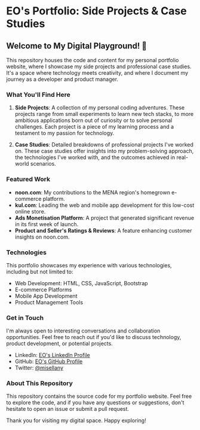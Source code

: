 # EO's Portfolio: Side Projects & Case Studies

## Welcome to My Digital Playground! 👋

This repository houses the code and content for my personal portfolio website, where I showcase my side projects and professional case studies. It's a space where technology meets creativity, and where I document my journey as a developer and product manager.

### What You'll Find Here

1. **Side Projects**: A collection of my personal coding adventures. These projects range from small experiments to learn new tech stacks, to more ambitious applications born out of curiosity or to solve personal challenges. Each project is a piece of my learning process and a testament to my passion for technology.

2. **Case Studies**: Detailed breakdowns of professional projects I've worked on. These case studies offer insights into my problem-solving approach, the technologies I've worked with, and the outcomes achieved in real-world scenarios.

### Featured Work

- **noon.com**: My contributions to the MENA region's homegrown e-commerce platform.
- **kul.com**: Leading the web and mobile app development for this low-cost online store.
- **Ads Monetisation Platform**: A project that generated significant revenue in its first week of launch.
- **Product and Seller's Ratings & Reviews**: A feature enhancing customer insights on noon.com.

### Technologies

This portfolio showcases my experience with various technologies, including but not limited to:

- Web Development: HTML, CSS, JavaScript, Bootstrap
- E-commerce Platforms
- Mobile App Development
- Product Management Tools

### Get in Touch

I'm always open to interesting conversations and collaboration opportunities. Feel free to reach out if you'd like to discuss technology, product development, or potential projects.

- LinkedIn: [EO's LinkedIn Profile](https://www.linkedin.com/in/misellany/)
- GitHub: [EO's GitHub Profile](https://github.com/eoray)
- Twitter: [@misellany](https://twitter.com/misellany)

### About This Repository

This repository contains the source code for my portfolio website. Feel free to explore the code, and if you have any questions or suggestions, don't hesitate to open an issue or submit a pull request.

Thank you for visiting my digital space. Happy exploring!

